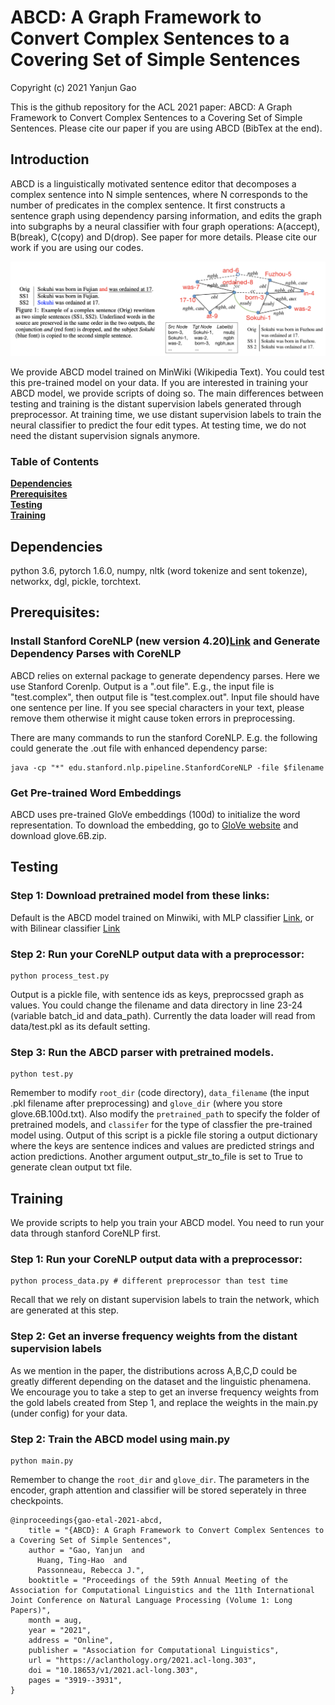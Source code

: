 # ABCD: A Graph Framework to Convert Complex Sentences to a Covering Set of Simple Sentences

Copyright (c) 2021 Yanjun Gao 

This is the github repository for the ACL 2021 paper: ABCD: A Graph Framework to Convert Complex Sentences to a Covering Set of Simple Sentences. Please cite our paper if you are using ABCD (BibTex at the end). 

## Introduction 
ABCD is a linguistically motivated sentence editor that decomposes a complex sentence into N simple sentences, where N corresponds to the number of predicates in the complex sentence. It first constructs a sentence graph using dependency parsing information, and edits the graph into subgraphs by a neural classifier with four graph operations: A(accept), B(break), C(copy) and D(drop). See paper for more details. Please cite our work if you are using our codes. 


![Input sentence and gold simple sentences (left); sentence graph constructed by ABCD](imgs/example.png)

We provide ABCD model trained on MinWiki (Wikipedia Text). You could test this pre-trained model on your data. If you are interested in training your ABCD model, we provide scripts of doing so. The main differences between testing and training is the distant supervision labels generated through preprocessor. At training time, we use distant supervision labels to train the neural classifier to predict the four edit types. At testing time, we do not need the distant supervision signals anymore. 


### Table of Contents
**[Dependencies](#dependencies)**<br>
**[Prerequisites](#prerequisites)**<br>
**[Testing](#test)**<br>
**[Training](#train)**<br>


## Dependencies
python 3.6, pytorch 1.6.0, numpy, nltk (word tokenize and sent tokenze), networkx, dgl, pickle, torchtext. 

## Prerequisites:

### Install Stanford CoreNLP (new version 4.20)[Link](https://stanfordnlp.github.io/CoreNLP/index.html) and Generate Dependency Parses with CoreNLP 
ABCD relies on external package to generate dependency parses. Here we use Stanford Corenlp. Output is a ".out file". E.g., the input file is "test.complex", then output file is "test.complex.out". Input file should have one sentence per line. If you see special characters in your text, please remove them otherwise it might cause token errors in preprocessing. 

There are many commands to run the stanford CoreNLP. E.g. the following could generate the .out file with enhanced dependency parse: 
```
java -cp "*" edu.stanford.nlp.pipeline.StanfordCoreNLP -file $filename 
```

### Get Pre-trained Word Embeddings
ABCD uses pre-trained GloVe embeddings (100d) to initialize the word representation. To download the embedding, go to [GloVe website](https://nlp.stanford.edu/projects/glove/) and download glove.6B.zip.   


## Testing 

### Step 1: Download pretrained model from these links:
Default is the ABCD model trained on Minwiki, with MLP classifier [Link](https://drive.google.com/file/d/146NQ9vx5GOcHn1geGI-WgjGEJ-RE5w-4/view?usp=sharing), or with Bilinear classifier [Link](https://drive.google.com/file/d/1I11gAVngLSaTJASYr9zyUCAiRhnkWx8f/view?usp=sharing) 


### Step 2: Run your CoreNLP output data with a preprocessor:

```
python process_test.py 
```
Output is a pickle file, with sentence ids as keys, preprocssed graph as values. You could change the filename and data directory in line 23-24 (variable batch_id and data_path). Currently the data loader will read from data/test.pkl as its default setting. 

### Step 3: Run the ABCD parser with pretrained models. 
```
python test.py 
```
Remember to modify ``root_dir`` (code directory), ``data_filename`` (the input .pkl filename after preprocessing) and ``glove_dir`` (where you store glove.6B.100d.txt). Also modify the ``pretrained_path`` to specify the folder of pretrained models, and ``classifer`` for the type of classfier the pre-trained model using. Output of this script is a pickle file storing a output dictionary where the keys are sentence indices and values are predicted strings and action predictions. Another argument output_str_to_file is set to True to generate clean output txt file. 


## Training
We provide scripts to help you train your ABCD model. You need to run your data through stanford CoreNLP first. 

### Step 1:  Run your CoreNLP output data with a preprocessor:
```
python process_data.py # different preprocessor than test time 
```
Recall that we rely on distant supervision labels to train the network, which are generated at this step. 

### Step 2:  Get an inverse frequency weights from the distant supervision labels 
As we mention in the paper, the distributions across A,B,C,D could be greatly different depending on the dataset and the linguistic phenamena. We encourage you to take a step to get an inverse frequency weights from the gold labels created from Step 1, and replace the weights in the main.py (under config) for your data.  


### Step 2:  Train the ABCD model using main.py 
```
python main.py 
```
Remember to change the ``root_dir`` and ``glove_dir``. The parameters in the encoder, graph attention and classifier will be stored seperately in three checkpoints.  

```
@inproceedings{gao-etal-2021-abcd,
    title = "{ABCD}: A Graph Framework to Convert Complex Sentences to a Covering Set of Simple Sentences",
    author = "Gao, Yanjun  and
      Huang, Ting-Hao  and
      Passonneau, Rebecca J.",
    booktitle = "Proceedings of the 59th Annual Meeting of the Association for Computational Linguistics and the 11th International Joint Conference on Natural Language Processing (Volume 1: Long Papers)",
    month = aug,
    year = "2021",
    address = "Online",
    publisher = "Association for Computational Linguistics",
    url = "https://aclanthology.org/2021.acl-long.303",
    doi = "10.18653/v1/2021.acl-long.303",
    pages = "3919--3931",
}
```
